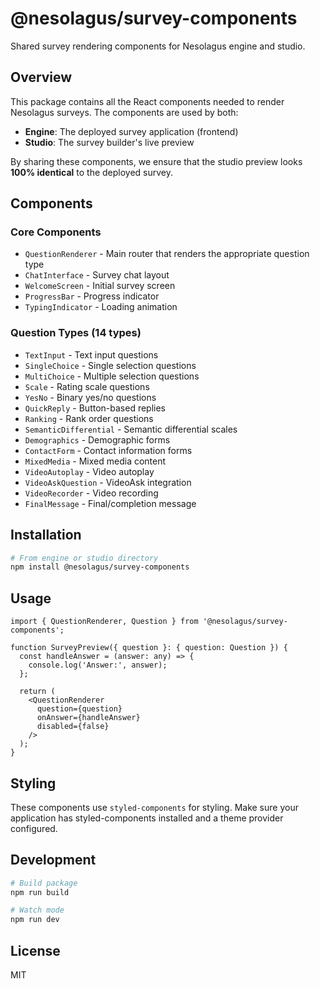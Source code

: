 # @nesolagus/survey-components

Shared survey rendering components for Nesolagus engine and studio.

## Overview

This package contains all the React components needed to render Nesolagus surveys. The components are used by both:
- **Engine**: The deployed survey application (frontend)
- **Studio**: The survey builder's live preview

By sharing these components, we ensure that the studio preview looks **100% identical** to the deployed survey.

## Components

### Core Components
- `QuestionRenderer` - Main router that renders the appropriate question type
- `ChatInterface` - Survey chat layout
- `WelcomeScreen` - Initial survey screen
- `ProgressBar` - Progress indicator
- `TypingIndicator` - Loading animation

### Question Types (14 types)
- `TextInput` - Text input questions
- `SingleChoice` - Single selection questions
- `MultiChoice` - Multiple selection questions
- `Scale` - Rating scale questions
- `YesNo` - Binary yes/no questions
- `QuickReply` - Button-based replies
- `Ranking` - Rank order questions
- `SemanticDifferential` - Semantic differential scales
- `Demographics` - Demographic forms
- `ContactForm` - Contact information forms
- `MixedMedia` - Mixed media content
- `VideoAutoplay` - Video autoplay
- `VideoAskQuestion` - VideoAsk integration
- `VideoRecorder` - Video recording
- `FinalMessage` - Final/completion message

## Installation

```bash
# From engine or studio directory
npm install @nesolagus/survey-components
```

## Usage

```tsx
import { QuestionRenderer, Question } from '@nesolagus/survey-components';

function SurveyPreview({ question }: { question: Question }) {
  const handleAnswer = (answer: any) => {
    console.log('Answer:', answer);
  };

  return (
    <QuestionRenderer
      question={question}
      onAnswer={handleAnswer}
      disabled={false}
    />
  );
}
```

## Styling

These components use `styled-components` for styling. Make sure your application has styled-components installed and a theme provider configured.

## Development

```bash
# Build package
npm run build

# Watch mode
npm run dev
```

## License

MIT
